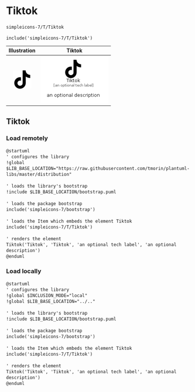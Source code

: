 # Tiktok


```text
simpleicons-7/T/Tiktok
```

```text
include('simpleicons-7/T/Tiktok')
```



| Illustration | Tiktok |
| :---: | :---: |
| ![illustration for Illustration](../../simpleicons-7/T/Tiktok.png) | ![illustration for Tiktok](../../simpleicons-7/T/Tiktok.Local.png) |




## Tiktok

### Load remotely
```plantuml
@startuml
' configures the library
!global $LIB_BASE_LOCATION="https://raw.githubusercontent.com/tmorin/plantuml-libs/master/distribution"

' loads the library's bootstrap
!include $LIB_BASE_LOCATION/bootstrap.puml

' loads the package bootstrap
include('simpleicons-7/bootstrap')

' loads the Item which embeds the element Tiktok
include('simpleicons-7/T/Tiktok')

' renders the element
Tiktok('Tiktok', 'Tiktok', 'an optional tech label', 'an optional description')
@enduml
```

### Load locally
```plantuml
@startuml
' configures the library
!global $INCLUSION_MODE="local"
!global $LIB_BASE_LOCATION="../.."

' loads the library's bootstrap
!include $LIB_BASE_LOCATION/bootstrap.puml

' loads the package bootstrap
include('simpleicons-7/bootstrap')

' loads the Item which embeds the element Tiktok
include('simpleicons-7/T/Tiktok')

' renders the element
Tiktok('Tiktok', 'Tiktok', 'an optional tech label', 'an optional description')
@enduml
```

